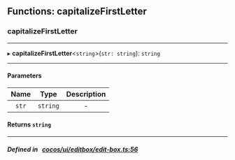 ## Functions: capitalizeFirstLetter

### capitalizeFirstLetter


___
▸ **capitalizeFirstLetter**<`string`\>(`str: string`): `string`
___


#### Parameters

| Name | Type | Description |
| :------: | :------: | :------: |
| `str` | `string` | - |


#### Returns `string` 
___


##### Defined in &nbsp;   [cocos/ui/editbox/edit-box.ts:56](https://github.com/cocos-creator/engine/blob/c7bf6b8a9/cocos/ui/editbox/edit-box.ts#L56)&nbsp;
